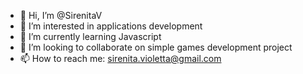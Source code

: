 - 👋 Hi, I’m @SirenitaV
- 👀 I’m interested in applications development
- 🌱 I’m currently learning Javascript
- 💞️ I’m looking to collaborate on simple games development project
- 📫 How to reach me: sirenita.violetta@gmail.com

<!---
SirenitaV/SirenitaV is a ✨ special ✨ repository because its `README.md` (this file) appears on your GitHub profile.
You can click the Preview link to take a look at your changes.
--->
